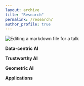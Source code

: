 ```yaml
---
layout: archive
title: "Research"
permalink: /research/
author_profile: true
---
```


![Editing a markdown file for a talk](/Research.png)


**Data-centric AI**

**Trustworthy AI**

**Geometric AI**

**Applications**
